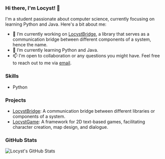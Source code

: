 ### Hi there, I'm Locyst! 👋

I'm a student passionate about computer science, currently focusing on learning Python and Java. Here's a bit about me:

- 🔭 I’m currently working on [LocystBridge](https://github.com/Locyst/LocystBridge), a library that serves as a communication bridge between different components of a system, hence the name.
- 🌱 I’m currently learning Python and Java.
- 📫 I'm open to collaboration or any questions you might have. Feel free to reach out to me via [email](mailto:your.email@example.com).

### Skills

- Python

### Projects

- [LocystBridge](https://github.com/Locyst/LocystBridge): A communication bridge between different libraries or components of a system.
- [LocystGame](https://github.com/Locyst/LocystGame): A framework for 2D text-based games, facilitating character creation, map design, and dialogue.

### GitHub Stats

![Locyst's GitHub Stats](https://github-readme-stats.vercel.app/api?username=Locyst&show_icons=true)

